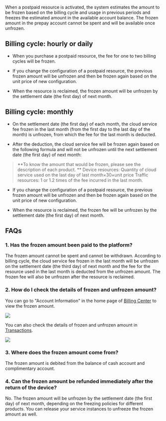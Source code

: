 
When a postpaid resource is activated, the system estimates the amount to be frozen based on the billing cycle and usage in previous periods and freezes the estimated amount in the available account balance. The frozen amount in the prepay account cannot be spent and will be available once unfrozen.

## Billing cycle: hourly or daily

- When you purchase a postpaid resource, the fee for one to two billing cycles will be frozen.

- If you change the configuration of a postpaid resource, the previous frozen amount will be unfrozen and then be frozen again based on the unit price of new configuration.

- When the resource is reclaimed, the frozen amount will be unfrozen by the settlement date (the first day) of next month.

## Billing cycle: monthly

 -	On the settlement date (the first day) of each month, the cloud service fee frozen in the last month (from the first day to the last day of the month) is unfrozen, from which the fee for the last month is deducted.

 -	 After the deduction, the cloud service fee will be frozen again based on the following formula and will not be unfrozen until the next settlement date (the first day) of next month: 
>    **To know the amount that would be frozen, please see the description of each product. **
> Device resources: Quantity of cloud service used on the last day of last month×30×unit price
> Traffic resources: 1 or 1.2 times of the fee incurred in the last month.

 -	If you change the configuration of a postpaid resource, the previous frozen amount will be unfrozen and then be frozen again based on the unit price of new configuration.

 -	When the resource is reclaimed, the frozen fee will be unfrozen by the settlement date (the first day) of next month.

## FAQs

### 1. Has the frozen amount been paid to the platform?

The frozen amount cannot be spent and cannot be withdrawn. According to billing cycle, the cloud service fee frozen in the last month will be unfrozen on the settlement date (the third day) of next month and the fee for the resource used in the last month is deducted from the unfrozen amount. The frozen fee will also be unfrozen after the resource is reclaimed.

### 2. How do I check the details of frozen and unfrozen amount?

You can go to "Account Information" in the home page of [Billing Center](https://console.cloud.tencent.com/account) to view the frozen amount.

 ![](https://mc.qcloudimg.com/static/img/60a6a4842c6f44705bc365aed7c369c9/image.png)

You can also check the details of frozen and unfrozen amount in [Transactions](https://console.cloud.tencent.com/account/fee).

 ![](https://mc.qcloudimg.com/static/img/fcb898de44c8b4f27f6a91affbd07ffe/image.png)

### 3. Where does the frozen amount come from?

The frozen amount is debited from the balance of cash account and complimentary account.

### 4. Can the frozen amount be refunded immediately after the return of the device?

No. The frozen amount will be unfrozen by the settlement date (the first day) of next month, depending on the freezing policies for different products. You can release your service instances to unfreeze the frozen amount as well.
